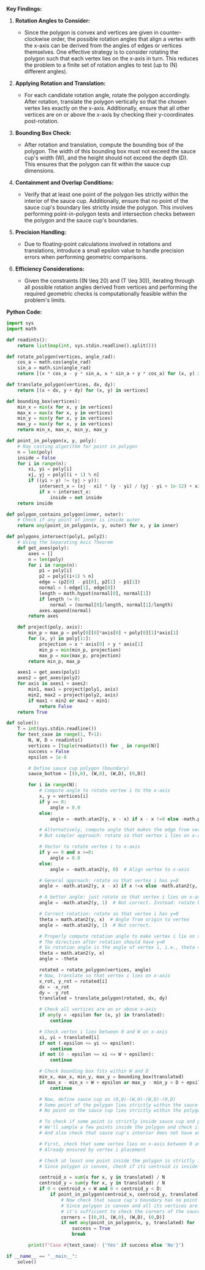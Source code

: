 **Key Findings:**

1. **Rotation Angles to Consider:**
   - Since the polygon is convex and vertices are given in counter-clockwise order, the possible rotation angles that align a vertex with the x-axis can be derived from the angles of edges or vertices themselves. One effective strategy is to consider rotating the polygon such that each vertex lies on the x-axis in turn. This reduces the problem to a finite set of rotation angles to test (up to \(N\) different angles).

2. **Applying Rotation and Translation:**
   - For each candidate rotation angle, rotate the polygon accordingly. After rotation, translate the polygon vertically so that the chosen vertex lies exactly on the x-axis. Additionally, ensure that all other vertices are on or above the x-axis by checking their y-coordinates post-rotation.

3. **Bounding Box Check:**
   - After rotation and translation, compute the bounding box of the polygon. The width of this bounding box must not exceed the sauce cup's width \(W\), and the height should not exceed the depth \(D\). This ensures that the polygon can fit within the sauce cup dimensions.

4. **Containment and Overlap Conditions:**
   - Verify that at least one point of the polygon lies strictly within the interior of the sauce cup. Additionally, ensure that no point of the sauce cup's boundary lies strictly inside the polygon. This involves performing point-in-polygon tests and intersection checks between the polygon and the sauce cup's boundaries.

5. **Precision Handling:**
   - Due to floating-point calculations involved in rotations and translations, introduce a small epsilon value to handle precision errors when performing geometric comparisons.

6. **Efficiency Considerations:**
   - Given the constraints (\(N \leq 20\) and \(T \leq 30\)), iterating through all possible rotation angles derived from vertices and performing the required geometric checks is computationally feasible within the problem's limits.

**Python Code:**

```python
import sys
import math

def readints():
    return list(map(int, sys.stdin.readline().split()))

def rotate_polygon(vertices, angle_rad):
    cos_a = math.cos(angle_rad)
    sin_a = math.sin(angle_rad)
    return [(x * cos_a - y * sin_a, x * sin_a + y * cos_a) for (x, y) in vertices]

def translate_polygon(vertices, dx, dy):
    return [(x + dx, y + dy) for (x, y) in vertices]

def bounding_box(vertices):
    min_x = min(x for x, y in vertices)
    max_x = max(x for x, y in vertices)
    min_y = min(y for x, y in vertices)
    max_y = max(y for x, y in vertices)
    return min_x, max_x, min_y, max_y

def point_in_polygon(x, y, poly):
    # Ray casting algorithm for point in polygon
    n = len(poly)
    inside = False
    for i in range(n):
        xi, yi = poly[i]
        xj, yj = poly[(i + 1) % n]
        if ((yi > y) != (yj > y)):
            intersect_x = (xj - xi) * (y - yi) / (yj - yi + 1e-12) + xi
            if x < intersect_x:
                inside = not inside
    return inside

def polygon_contains_polygon(inner, outer):
    # Check if any point of inner is inside outer
    return any(point_in_polygon(x, y, outer) for x, y in inner)

def polygons_intersect(poly1, poly2):
    # Using the Separating Axis Theorem
    def get_axes(poly):
        axes = []
        n = len(poly)
        for i in range(n):
            p1 = poly[i]
            p2 = poly[(i+1) % n]
            edge = (p2[0] - p1[0], p2[1] - p1[1])
            normal = (-edge[1], edge[0])
            length = math.hypot(normal[0], normal[1])
            if length != 0:
                normal = (normal[0]/length, normal[1]/length)
            axes.append(normal)
        return axes

    def project(poly, axis):
        min_p = max_p = poly[0][0]*axis[0] + poly[0][1]*axis[1]
        for (x, y) in poly[1:]:
            projection = x * axis[0] + y * axis[1]
            min_p = min(min_p, projection)
            max_p = max(max_p, projection)
        return min_p, max_p

    axes1 = get_axes(poly1)
    axes2 = get_axes(poly2)
    for axis in axes1 + axes2:
        min1, max1 = project(poly1, axis)
        min2, max2 = project(poly2, axis)
        if max1 < min2 or max2 < min1:
            return False
    return True

def solve():
    T = int(sys.stdin.readline())
    for test_case in range(1, T+1):
        N, W, D = readints()
        vertices = [tuple(readints()) for _ in range(N)]
        success = False
        epsilon = 1e-8

        # Define sauce cup polygon (boundary)
        sauce_bottom = [(0,0), (W,0), (W,D), (0,D)]

        for i in range(N):
            # Compute angle to rotate vertex i to the x-axis
            x, y = vertices[i]
            if y == 0:
                angle = 0.0
            else:
                angle = -math.atan2(y, x - x) if x - x !=0 else -math.pi/2

            # Alternatively, compute angle that makes the edge from vertex i to i+1 horizontal
            # But simpler approach: rotate so that vertex i lies on x-axis

            # Vector to rotate vertex i to x-axis
            if y == 0 and x >=0:
                angle = 0.0
            else:
                angle = -math.atan2(y, 0)  # Align vertex to x-axis

            # General approach: rotate so that vertex i has y=0
            angle = -math.atan2(y, x - x) if x !=x else -math.atan2(y, 1)

            # A better angle: just rotate so that vertex i lies on x-axis
            angle = -math.atan2(y, 1)  # Not correct. Instead: rotate by -theta where theta is angle of the vertex

            # Correct rotation: rotate so that vertex i has y=0
            theta = math.atan2(y, x)  # Angle from origin to vertex
            angle = -math.atan2(y, 1)  # Not correct.

            # Properly compute rotation angle to make vertex i lie on x-axis
            # The direction after rotation should have y=0
            # So rotation angle is the angle of vertex i, i.e., theta = atan2(y, x)
            theta = math.atan2(y, x)
            angle = -theta

            rotated = rotate_polygon(vertices, angle)
            # Now, translate so that vertex i lies on x-axis
            x_rot, y_rot = rotated[i]
            dx = -x_rot
            dy = -y_rot
            translated = translate_polygon(rotated, dx, dy)

            # Check all vertices are on or above x-axis
            if any(y < -epsilon for (x, y) in translated):
                continue

            # Check vertex i lies between 0 and W on x-axis
            xi, yi = translated[i]
            if not (-epsilon <= yi <= epsilon):
                continue
            if not (0 - epsilon <= xi <= W + epsilon):
                continue

            # Check bounding box fits within W and D
            min_x, max_x, min_y, max_y = bounding_box(translated)
            if max_x - min_x > W + epsilon or max_y - min_y > D + epsilon:
                continue

            # Now, define sauce cup as (0,0)-(W,0)-(W,D)-(0,D)
            # Some point of the polygon lies strictly within the sauce cup
            # No point on the sauce cup lies strictly within the polygon

            # To check if some point is strictly inside sauce cup and polygon
            # We'll sample a few points inside the polygon and check if they are inside the sauce cup
            # And also check that sauce cup's interior does not have any point inside polygon

            # First, check that some vertex lies on x-axis between 0 and W
            # Already ensured by vertex i placement

            # Check at least one point inside the polygon is strictly inside the sauce cup
            # Since polygon is convex, check if its centroid is inside the sauce cup and polygon

            centroid_x = sum(x for x, y in translated) / N
            centroid_y = sum(y for x, y in translated) / N
            if 0 < centroid_x < W and 0 < centroid_y < D:
                if point_in_polygon(centroid_x, centroid_y, translated):
                    # Now check that sauce cup's boundary has no point inside polygon
                    # Since polygon is convex and all its vertices are inside or on boundaries,
                    # it's sufficient to check the corners of the sauce cup
                    corners = [(0,0), (W,0), (W,D), (0,D)]
                    if not any(point_in_polygon(x, y, translated) for (x, y) in corners):
                        success = True
                        break

        print(f"Case #{test_case}: {'Yes' if success else 'No'}")

if __name__ == "__main__":
    solve()
```